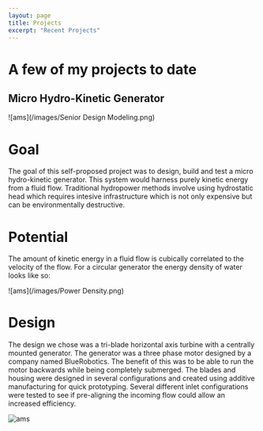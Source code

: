 ```yaml
---
layout: page
title: Projects
excerpt: "Recent Projects"
---
```


# A few of my projects to date  

## Micro Hydro-Kinetic Generator

![ams](/images/Senior Design Modeling.png)   

# Goal
The goal of this self-proposed project was to design, build and test a micro hydro-kinetic generator. This system would harness purely kinetic energy from a fluid flow. Traditional hydropower methods involve using hydrostatic head which requires intesive infrastructure which is not only expensive but can be environmentally destructive.

# Potential
The amount of kinetic energy in a fluid flow is cubically correlated to the velocity of the flow. For a circular generator the energy density of water looks like so:

![ams](/images/Power Density.png)

# Design
The design we chose was a tri-blade horizontal axis turbine with a centrally mounted generator. The generator was a three phase motor designed by a company named BlueRobotics. The benefit of this was to be able to run the motor backwards while being completely submerged. The blades and housing were designed in several configurations and created using additive manufacturing for quick prototyping. Several different inlet configurations were tested to see if pre-aligning the incoming flow could allow an increased efficiency.

![ams](/images/Testing.png)

